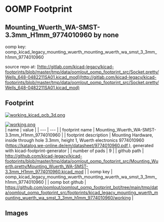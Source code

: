 # OOMP Footprint  
## Mounting_Wuerth_WA-SMST-3.3mm_H1mm_9774010960  by none  
  
oomp key: oomp_kicad_legacy_mounting_wuerth_mounting_wuerth_wa_smst_3_3mm_h1mm_9774010960  
  
source repo at: [http://gitlab.com/kicad-legacy/kicad-footprints/blob/master/tmp/data/oomlout_oomp_footprint_src/Socket.pretty/Wells_648-0482211SA01.kicad_mod](http://gitlab.com/kicad-legacy/kicad-footprints/blob/master/tmp/data/oomlout_oomp_footprint_src/Socket.pretty/Wells_648-0482211SA01.kicad_mod)  
## Footprint  
  
[![working_kicad_pcb_3d.png](working_kicad_pcb_3d_600.png)](working_kicad_pcb_3d.png)  
  
[![working.png](working_600.png)](working.png)  
| name | value | 
| --- | --- | 
| footprint name | Mounting_Wuerth_WA-SMST-3.3mm_H1mm_9774010960 | 
| footprint description | Mounting Hardware, inside through hole 3.3mm, height 1, Wuerth electronics 9774010960 (https://katalog.we-online.de/em/datasheet/9774010960.pdf,), generated with kicad-footprint-generator | 
| number of pads | 9 | 
| github path | http://github.com/kicad-legacy/kicad-footprints/blob/master/tmp/data/oomlout_oomp_footprint_src/Mounting_Wuerth.pretty/Mounting_Wuerth_WA-SMST-3.3mm_H1mm_9774010960.kicad_mod | 
| oomp key | oomp_kicad_legacy_mounting_wuerth_mounting_wuerth_wa_smst_3_3mm_h1mm_9774010960 | 
| oomp bot github | https://github.com/oomlout/oomlout_oomp_footprint_bot/tree/main/tmp/data/oomlout_oomp_footprint_src/footprints/kicad_legacy_mounting_wuerth_mounting_wuerth_wa_smst_3_3mm_h1mm_9774010960/working | 
## Images  
